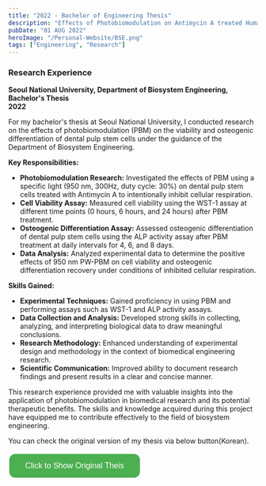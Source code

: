 ```yaml
---
title: "2022 - Bachelor of Engineering Thesis"
description: "Effects of Photobiomodulation on Antimycin A treated Human Dental Pulp Stem Cells"
pubDate: "01 AUG 2022"
heroImage: "/Personal-Website/BSE.png"
tags: ["Engineering", "Research"]
---
```

<style>
  .custom-button {
    background-color: #4CAF50; /* Green background */
    border: none; /* Remove borders */
    color: white; /* White text */
    padding: 15px 32px; /* Some padding */
    text-align: center; /* Centered text */
    text-decoration: none; /* Remove underline */
    display: inline-block; /* Get the element to line up */
    font-size: 16px; /* Increase font size */
    margin: 4px 2px; /* Some margin */
    cursor: pointer; /* Pointer/hand icon */
    border-radius: 12px; /* Rounded corners */
  }

  .custom-button:hover {
    background-color: #45a049; /* Darker green */
  }

  #iframe-container {
    display: none;
    margin-top: 20px;
  }
</style>

### Research Experience

**Seoul National University, Department of Biosystem Engineering, Bachelor's Thesis**  
**2022**

For my bachelor's thesis at Seoul National University, I conducted research on the effects of photobiomodulation (PBM) on the viability and osteogenic differentiation of dental pulp stem cells under the guidance of the Department of Biosystem Engineering.

**Key Responsibilities:**

- **Photobiomodulation Research:** Investigated the effects of PBM using a specific light (950 nm, 300Hz, duty cycle: 30%) on dental pulp stem cells treated with Antimycin A to intentionally inhibit cellular respiration.
- **Cell Viability Assay:** Measured cell viability using the WST-1 assay at different time points (0 hours, 6 hours, and 24 hours) after PBM treatment.
- **Osteogenic Differentiation Assay:** Assessed osteogenic differentiation of dental pulp stem cells using the ALP activity assay after PBM treatment at daily intervals for 4, 6, and 8 days.
- **Data Analysis:** Analyzed experimental data to determine the positive effects of 950 nm PW-PBM on cell viability and osteogenic differentiation recovery under conditions of inhibited cellular respiration.

**Skills Gained:**

- **Experimental Techniques:** Gained proficiency in using PBM and performing assays such as WST-1 and ALP activity assays.
- **Data Collection and Analysis:** Developed strong skills in collecting, analyzing, and interpreting biological data to draw meaningful conclusions.
- **Research Methodology:** Enhanced understanding of experimental design and methodology in the context of biomedical engineering research.
- **Scientific Communication:** Improved ability to document research findings and present results in a clear and concise manner.

This research experience provided me with valuable insights into the application of photobiomodulation in biomedical research and its potential therapeutic benefits. The skills and knowledge acquired during this project have equipped me to contribute effectively to the field of biosystem engineering.

You can check the original version of my thesis via below button(Korean).

<div id="iframe-container" style="display: none;">
  <iframe src="https://drive.google.com/file/d/10dpbF1U63VfKmFCMzK3xjP8G57eOuBP0/preview" width="900" height="507"></iframe>
</div>
<button class="custom-button" onclick="document.getElementById('iframe-container').style.display='block'; this.style.display='none';">
  Click to Show Original Theis
</button>

